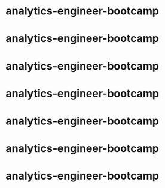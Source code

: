 # analytics-engineer-bootcamp
# analytics-engineer-bootcamp
# analytics-engineer-bootcamp
# analytics-engineer-bootcamp
# analytics-engineer-bootcamp
# analytics-engineer-bootcamp
# analytics-engineer-bootcamp
